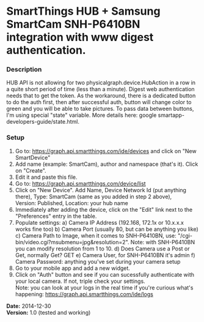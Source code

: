 # SmartThings HUB + Samsung SmartCam SNH-P6410BN integration with www digest authentication.

### Description

HUB API is not allowing for two physicalgraph.device.HubAction in a row in a quite short period of time (less than a minute). Digest web authentication needs that to get the token. As the workaround, there is a dedicated button to do the auth first, then after successful auth, button will change color to green and you will be able to take pictures. To pass data between buttons, I'm using special "state" variable. More details here: google smartapp-developers-guide/state.html.
 
### Setup
1. Go to: https://graph.api.smartthings.com/ide/devices and click on "New SmartDevice"
2. Add name (example: SmartCam), author and namespace (that's it). Click on "Create".
3. Edit it and paste this file.
4. Go to: https://graph.api.smartthings.com/device/list
5. Click on "New Device". Add Name, Device Network Id (put anything there), Type: SmartCam (same as you added in step 2 above),<br>
Version: Published, Location: your hub name
6. Immediately after adding the device, click on the "Edit" link next to the "Preferences" entry in the table.
7. Populate settings:
  a) Camera IP Address (192.168, 172.1x or 10.x.x.x works fine too)
  b) Camera Port (usually 80, but can be anything you like)
  c) Camera Path to Image, when it comes to SNH-P6410BN, use: "/cgi-bin/video.cgi?msubmenu=jpg&resolution=2".
     Note: with SNH-P6410BN you can modify resolution from 1 to 10.
  d) Does Camera use a Post or Get, normally Get? GET
  e) Camera User, for SNH-P6410BN it's admin
  f) Camera Password: anything you've set during your camera setup
8. Go to your mobile app and add a new widget.
9. Click on "Auth" button and see if you can sucessfully authenticate with your local camera. If not, triple check your settings.<br>
Note: you can look at your logs in the real time if you're curious what's happening: https://graph.api.smartthings.com/ide/logs
 
**Date:** 2014-12-30<br>
**Version:** 1.0 (tested and working)<br>
 